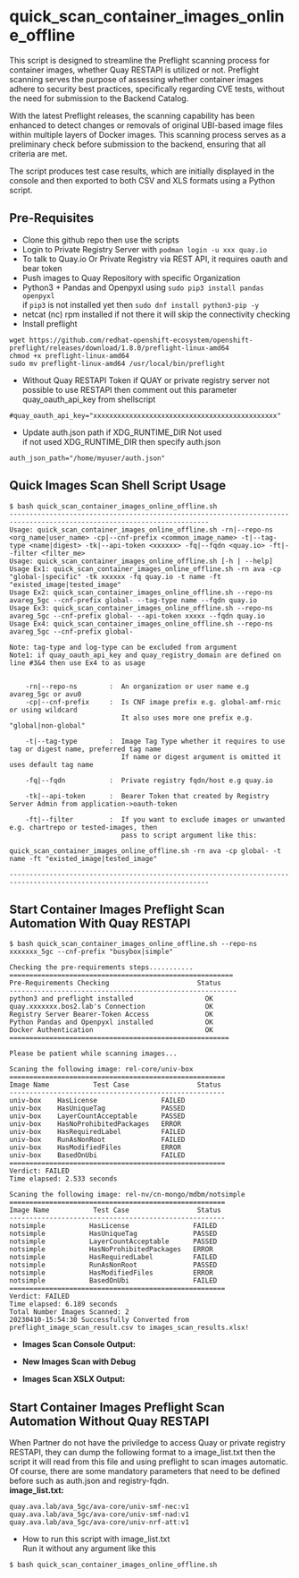 # quick_scan_container_images_online_offline
This script is designed to streamline the Preflight scanning process for container images, whether Quay RESTAPI is utilized or not. Preflight scanning serves the purpose of assessing whether container images adhere to security best practices, specifically regarding CVE tests, without the need for submission to the Backend Catalog.

With the latest Preflight releases, the scanning capability has been enhanced to detect changes or removals of original UBI-based image files within multiple layers of Docker images. This scanning process serves as a preliminary check before submission to the backend, ensuring that all criteria are met.

The script produces test case results, which are initially displayed in the console and then exported to both CSV and XLS formats using a Python script.

## Pre-Requisites
- Clone this github repo then use the scripts  
- Login to Private Registry Server with `podman login -u xxx quay.io`
- To talk to Quay.io Or Private Registry via REST API, it requires oauth and bear token
- Push images to Quay Repository with specific Organization
- Python3 + Pandas and Openpyxl using `sudo pip3 install pandas openpyxl`   
  if `pip3` is not installed yet then `sudo dnf install python3-pip -y`
- netcat (nc) rpm installed if not there it will skip the connectivity checking
- Install preflight 
```shellSession
wget https://github.com/redhat-openshift-ecosystem/openshift-preflight/releases/download/1.8.0/preflight-linux-amd64
chmod +x preflight-linux-amd64
sudo mv preflight-linux-amd64 /usr/local/bin/preflight
```
- Without Quay RESTAPI Token 
if QUAY or private registry server not possible to use RESTAPI then comment out this parameter quay_oauth_api_key from shellscript  
```shellSession
#quay_oauth_api_key="xxxxxxxxxxxxxxxxxxxxxxxxxxxxxxxxxxxxxxxxxxxxxx"
```
- Update auth.json path if XDG_RUNTIME_DIR Not used   
if not used XDG_RUNTIME_DIR then specify auth.json
```shellSession
auth_json_path="/home/myuser/auth.json"
```

## Quick Images Scan Shell Script Usage
```shellSession
$ bash quick_scan_container_images_online_offline.sh 
------------------------------------------------------------------------------------------------------------------------
Usage: quick_scan_container_images_online_offline.sh -rn|--repo-ns <org_name|user_name> -cp|--cnf-prefix <common_image_name> -t|--tag-type <name|digest> -tk|--api-token <xxxxxx> -fq|--fqdn <quay.io> -ft|--filter <filter_me>
Usage: quick_scan_container_images_online_offline.sh [-h | --help]
Usage Ex1: quick_scan_container_images_online_offline.sh -rn ava -cp "global-|specific" -tk xxxxxx -fq quay.io -t name -ft "existed_image|tested_image"
Usage Ex2: quick_scan_container_images_online_offline.sh --repo-ns avareg_5gc --cnf-prefix global- --tag-type name --fqdn quay.io
Usage Ex3: quick_scan_container_images_online_offline.sh --repo-ns avareg_5gc --cnf-prefix global- --api-token xxxxx --fqdn quay.io
Usage Ex4: quick_scan_container_images_online_offline.sh --repo-ns avareg_5gc --cnf-prefix global-

Note: tag-type and log-type can be excluded from argument
Note1: if quay_oauth_api_key and quay_registry_domain are defined on line #3&4 then use Ex4 to as usage


    -rn|--repo-ns        :  An organization or user name e.g avareg_5gc or avu0
    -cp|--cnf-prefix     :  Is CNF image prefix e.g. global-amf-rnic or using wildcard
                            It also uses more one prefix e.g. "global|non-global"

    -t|--tag-type        :  Image Tag Type whether it requires to use tag or digest name, preferred tag name
                            If name or digest argument is omitted it uses default tag name

    -fq|--fqdn           :  Private registry fqdn/host e.g quay.io

    -tk|--api-token      :  Bearer Token that created by Registry Server Admin from application->oauth-token
 
    -ft|--filter         :  If you want to exclude images or unwanted e.g. chartrepo or tested-images, then
                            pass to script argument like this:
                            quick_scan_container_images_online_offline.sh -rn ava -cp global- -t name -ft "existed_image|tested_image"
    
------------------------------------------------------------------------------------------------------------------------
```
## Start Container Images Preflight Scan Automation With Quay RESTAPI
```shellSession
$ bash quick_scan_container_images_online_offline.sh --repo-ns xxxxxxx_5gc --cnf-prefix "busybox|simple"

Checking the pre-requirements steps...........
========================================================
Pre-Requirements Checking                      Status    
---------------------------------------------------------
python3 and preflight installed                  OK                      
quay.xxxxxxx.bos2.lab's Connection               OK                      
Registry Server Bearer-Token Access              OK                      
Python Pandas and Openpyxl installed             OK                      
Docker Authentication                            OK                      
=======================================================

Please be patient while scanning images...

Scaning the following image: rel-core/univ-box
======================================================
Image Name           Test Case                 Status    
------------------------------------------------------
univ-box    HasLicense                FAILED    
univ-box    HasUniqueTag              PASSED    
univ-box    LayerCountAcceptable      PASSED    
univ-box    HasNoProhibitedPackages   ERROR     
univ-box    HasRequiredLabel          FAILED    
univ-box    RunAsNonRoot              FAILED    
univ-box    HasModifiedFiles          ERROR     
univ-box    BasedOnUbi                FAILED    
======================================================
Verdict: FAILED    
Time elapsed: 2.533 seconds

Scaning the following image: rel-nv/cn-mongo/mdbm/notsimple
======================================================
Image Name           Test Case                 Status    
------------------------------------------------------
notsimple           HasLicense                FAILED    
notsimple           HasUniqueTag              PASSED    
notsimple           LayerCountAcceptable      PASSED    
notsimple           HasNoProhibitedPackages   ERROR     
notsimple           HasRequiredLabel          FAILED    
notsimple           RunAsNonRoot              PASSED    
notsimple           HasModifiedFiles          ERROR     
notsimple           BasedOnUbi                FAILED    
======================================================
Verdict: FAILED    
Time elapsed: 6.189 seconds
Total Number Images Scanned: 2
20230410-15:54:30 Successfully Converted from preflight_image_scan_result.csv to images_scan_results.xlsx!
```

- **Images Scan Console Output:** 
<!-- ![Images Scan Console Output](img/images_scan_console_output.png "Images Scan Console Output") -->

- **New Images Scan with Debug**
<!-- ![Images Scan XLSX Conversion Output](img/new-conversion-output.png "Images Scan XLSX Conversion New Output") -->

- **Images Scan XSLX Output:**   
<!-- ![Images Scan XLSX Conversion Output](img/images_scan_xlsx_conversion_ouput.png "Images Scan XLSX Conversion Output") -->

## Start Container Images Preflight Scan Automation Without Quay RESTAPI
When Partner do not have the priviledge to access Quay or private registry RESTAPI, they can dump the following format to a image_list.txt then the script it will read from this file and using preflight to scan images automatic.
Of course, there are some mandatory parameters that need to be defined before such as auth.json and registry-fqdn.  
**image_list.txt:**
```shellSession
quay.ava.lab/ava_5gc/ava-core/univ-smf-nec:v1
quay.ava.lab/ava_5gc/ava-core/univ-smf-nad:v1
quay.ava.lab/ava_5gc/ava-core/univ-nrf-att:v1
```
- How to run this script with image_list.txt  
Run it without any argument like this  
```shellSession
$ bash quick_scan_container_images_online_offline.sh
```
